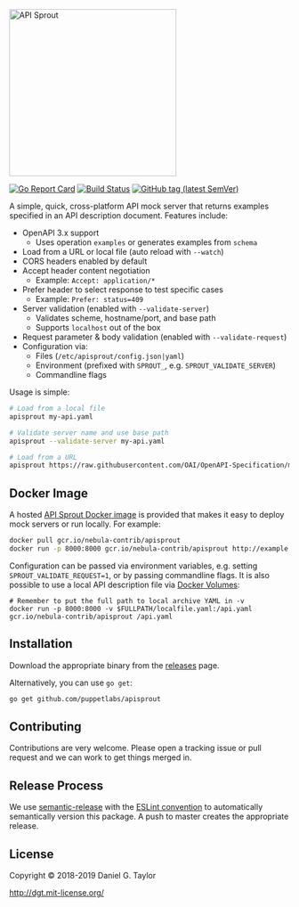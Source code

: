 <img src="https://user-images.githubusercontent.com/106826/43119494-78be9224-8ecb-11e8-9d1a-9fc6f3014b91.png" width="300" alt="API Sprout"/>

[![Go Report Card](https://goreportcard.com/badge/github.com/puppetlabs/apisprout)](https://goreportcard.com/report/github.com/puppetlabs/apisprout) [![Build Status](https://travis-ci.com/puppetlabs/apisprout.svg?branch=master)](https://travis-ci.com/puppetlabs/apisprout) [![GitHub tag (latest SemVer)](https://img.shields.io/github/tag/puppetlabs/apisprout.svg)](https://github.com/puppetlabs/apisprout/releases)

A simple, quick, cross-platform API mock server that returns examples specified in an API description document. Features include:

- OpenAPI 3.x support
  - Uses operation `examples` or generates examples from `schema`
- Load from a URL or local file (auto reload with `--watch`)
- CORS headers enabled by default
- Accept header content negotiation
  - Example: `Accept: application/*`
- Prefer header to select response to test specific cases
  - Example: `Prefer: status=409`
- Server validation (enabled with `--validate-server`)
  - Validates scheme, hostname/port, and base path
  - Supports `localhost` out of the box
- Request parameter & body validation (enabled with `--validate-request`)
- Configuration via:
  - Files (`/etc/apisprout/config.json|yaml`)
  - Environment (prefixed with `SPROUT_`, e.g. `SPROUT_VALIDATE_SERVER`)
  - Commandline flags

Usage is simple:

```sh
# Load from a local file
apisprout my-api.yaml

# Validate server name and use base path
apisprout --validate-server my-api.yaml

# Load from a URL
apisprout https://raw.githubusercontent.com/OAI/OpenAPI-Specification/master/examples/v3.0/api-with-examples.yaml
```

## Docker Image

A hosted [API Sprout Docker image](https://console.cloud.google.com/gcr/images/nebula-contrib/GLOBAL/apisprout) is provided that makes it easy to deploy mock servers or run locally. For example:

```sh
docker pull gcr.io/nebula-contrib/apisprout
docker run -p 8000:8000 gcr.io/nebula-contrib/apisprout http://example.com/my-api.yaml
```

Configuration can be passed via environment variables, e.g. setting `SPROUT_VALIDATE_REQUEST=1`, or by passing commandline flags. It is also possible to use a local API description file via [Docker Volumes](https://docs.docker.com/storage/volumes/):

```
# Remember to put the full path to local archive YAML in -v
docker run -p 8000:8000 -v $FULLPATH/localfile.yaml:/api.yaml gcr.io/nebula-contrib/apisprout /api.yaml
```

## Installation

Download the appropriate binary from the [releases](https://github.com/puppetlabs/apisprout/releases) page.

Alternatively, you can use `go get`:

```sh
go get github.com/puppetlabs/apisprout
```

## Contributing

Contributions are very welcome. Please open a tracking issue or pull request and we can work to get things merged in.

## Release Process

We use [semantic-release](https://github.com/semantic-release/semantic-release) with the [ESLint convention](https://github.com/conventional-changelog/conventional-changelog/tree/master/packages/conventional-changelog-eslint) to automatically semantically version this package. A push to master creates the appropriate release.

## License

Copyright &copy; 2018-2019 Daniel G. Taylor

http://dgt.mit-license.org/
